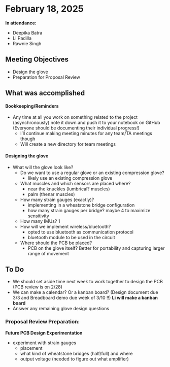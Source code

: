 # February 18, 2025
**In attendance:**
- Deepika Batra
- Li Padilla
- Rawnie Singh

## Meeting Objectives
- Design the glove
- Preparation for Proposal Review

## What was accomplished
#### Bookkeeping/Reminders
- Any time at all you work on something related to the project (asynchronously) note it down and push it to your notebook on GitHub (Everyone should be documenting their individual progress!)
    - I’ll continue making meeting minutes for any team/TA meetings though
    - Will create a new directory for team meetings 

#### Designing the glove
- What will the glove look like?
    - Do we want to use a regular glove or an existing compression glove?
        - likely use an existing compression glove
    - What muscles and which sensors are placed where?
        - near the knuckles (lumbrical? muscles)
        - palm (thenar muscles)
    - How many strain gauges (exactly)?
        - implementing in a wheatstone bridge configuration
        - how many strain gauges per bridge? maybe 4 to maximize sensitivity
    - How many IMUs? 1
    - How will we implement wireless/bluetooth?
        - opted to use bluetooth as communication protocol
        - bluetooth module to be used in the circuit
    - Where should the PCB be placed?
        - PCB on the glove itself? Better for portability and capturing larger range of movement


## To Do
- We should set aside time next week to work together to design the PCB (PCB review is on 2/28)
- We can make a calendar? Or a kanban board? (Design document due 3/3 and Breadboard demo due week of 3/10 !!) **Li will make a kanban board**
- Answer any remaining glove design questions

### Proposal Review Preparation:
**Future PCB Design Experimentation**
- experiment with strain gauges
    - placement
    - what kind of wheatstone bridges (half/full) and where
    - output voltage (needed to figure out what amplifier)